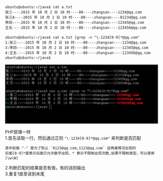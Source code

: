     ubuntu@ubuntu:~/java$ cat a.txt   
    张三----2015 年 10 月 2 日 10 时----80----zhangsan----1234@qq.com   
    张三A----2015 年 10 月 2 日 10 时----80----zhangsan----01234@qq.com   
    李四----2015 年 10 月 2 日 10 时----80----zhangsan----12345@qq.com   
    王五----2015 年 10 月 2 日 10 时----80----zhangsan----123456@qq.com   
      
    ubuntu@ubuntu:~/java$ cat a.txt |grep -n "\-1234[0-9]*@qq.com"  
    1:张三----2015 年 10 月 2 日 10 时----80----zhangsan----1234@qq.com   
    3:李四----2015 年 10 月 2 日 10 时----80----zhangsan----12345@qq.com   
    4:王五----2015 年 10 月 2 日 10 时----80----zhangsan----123456@qq.com   
    ubuntu@ubuntu:~/java$   

![效果](./images/grep-php.jpg)

PHP原理一样  
1.首先读取一行，然后通过正则 `"\-1234[0-9]*@qq.com"` 来判断是否匹配  

	其中前面 "-" 是为了防止 `0123@qq.com,1123@qq.com` 这两者情况出现的
	后面[0-9]*是表示后面只允许数字出现，* 表示不限制出现次数,如果不限制类型，可以使用
	[\w\W]
2.判断匹配的结果是否有值，有的话则输出   
3.重复1直至读到末尾